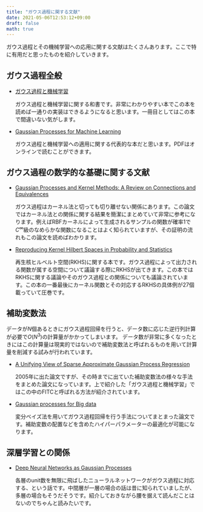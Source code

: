 ```yaml
---
title: "ガウス過程に関する文献"
date: 2021-05-06T12:53:12+09:00
draft: false
math: true
---
```


ガウス過程とその機械学習への応用に関する文献はたくさんあります。ここで特に有用だと思ったものを紹介していきます。

## ガウス過程全般

- [ガウス過程と機械学習](https://www.amazon.co.jp/dp/4061529269)

    ガウス過程と機械学習に関する和書です。非常にわかりやすい本でこの本を読めば一通りの実装はできるようになると思います。一冊目としてはこの本で間違いない気がします。

- [Gaussian Processes for Machine Learning](http://gaussianprocess.org/gpml/)

    ガウス過程と機械学習への適用に関する代表的な本だと思います。PDFはオンラインで読むことができます。


## ガウス過程の数学的な基礎に関する文献

- [Gaussian Processes and Kernel Methods: A Review on Connections and Equivalences](https://arxiv.org/abs/1807.02582)

    ガウス過程はカーネル法と切っても切り離せない関係にあります。この論文ではカーネル法との関係に関する結果を簡潔にまとめていて非常に参考になります。例えばRBFカーネルによって生成されるサンプルの関数が確率1で$C^{\infty}$級のなめらかな関数になることはよく知られていますが、その証明の流れもこの論文を読めばわかります。

- [Reproducing Kernel Hilbert Spaces in Probability and Statistics](https://www.springer.com/gp/book/9781402076794)

    再生核ヒルベルト空間(RKHS)に関する本です。ガウス過程によって出力される関数が属する空間について議論する際にRKHSが出てきます。この本ではRKHSに関する議論やそのガウス過程との関係についても議論されています。この本の一番最後にカーネル関数とその対応するRKHSの具体例が27個載っていて圧巻です。

## 補助変数法

データが$N$個あるときにガウス過程回帰を行うと、データ数に応じた逆行列計算が必要で$O(N^{3})$の計算量がかかってしまいます。
データ数が非常に多くなったときにはこの計算量は現実的ではないので補助変数法と呼ばれるものを用いて計算量を削減する試みが行われています。

- [A Unifying View of Sparse Approximate Gaussian Process Regression](https://www.jmlr.org/papers/volume6/quinonero-candela05a/quinonero-candela05a.pdf)

    2005年に出た論文ですが、その時までに出ていた補助変数法の様々な手法をまとめた論文になっています。上で紹介した「ガウス過程と機械学習」ではこの中のFITCと呼ばれる方法が紹介されています。

- [Gaussian processes for Big data](https://dl.acm.org/doi/10.5555/3023638.3023667)

    変分ベイズ法を用いてガウス過程回帰を行う手法についてまとまった論文です。補助変数の配置などを含めたハイパーパラメーターの最適化が可能になります。

## 深層学習との関係

- [Deep Neural Networks as Gaussian Processes](https://arxiv.org/abs/1711.00165)

    各層のunit数を無限に飛ばしたニューラルネットワークがガウス過程に対応する、という話です。中間層が一層の場合の話は昔に知られていましたが、多層の場合もそうだそうです。紹介しておきながら腰を据えて読んだことはないのでちゃんと読みたいです。